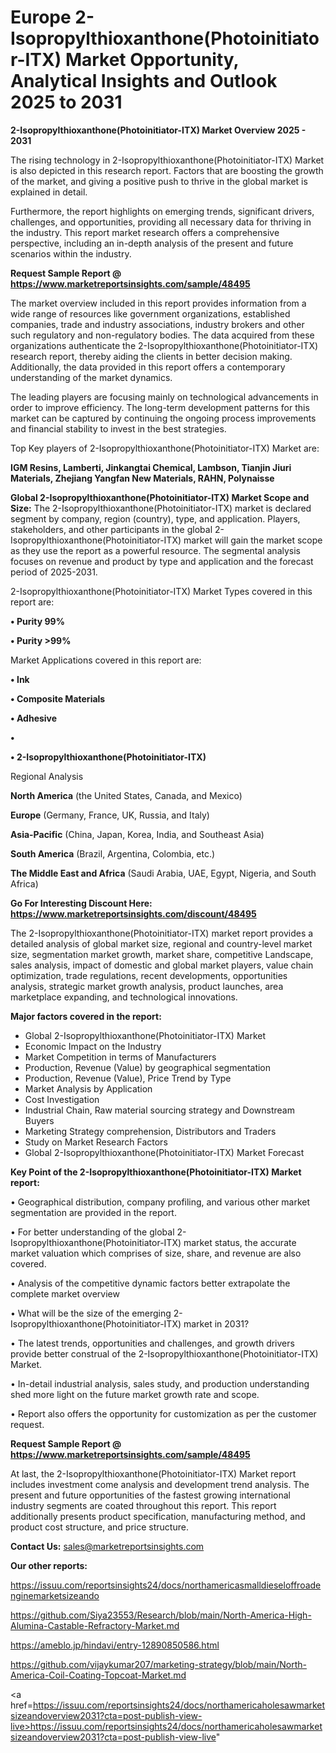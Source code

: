 # Europe 2-Isopropylthioxanthone(Photoinitiator-ITX) Market Opportunity, Analytical Insights and Outlook 2025 to 2031

<Strong> 2-Isopropylthioxanthone(Photoinitiator-ITX) Market Overview 2025 - 2031</strong>

The rising technology in 2-Isopropylthioxanthone(Photoinitiator-ITX) Market is also depicted in this research report. Factors that are boosting the growth of the market, and giving a positive push to thrive in the global market is explained in detail.

Furthermore, the report highlights on emerging trends, significant drivers, challenges, and opportunities, providing all necessary data for thriving in the industry. This report market research offers a comprehensive perspective, including an in-depth analysis of the present and future scenarios within the industry.

<strong>Request Sample Report @ <a href=https://www.marketreportsinsights.com/sample/48495>https://www.marketreportsinsights.com/sample/48495</a></strong>

The market overview included in this report provides information from a wide range of resources like government organizations, established companies, trade and industry associations, industry brokers and other such regulatory and non-regulatory bodies. The data acquired from these organizations authenticate the 2-Isopropylthioxanthone(Photoinitiator-ITX) research report, thereby aiding the clients in better decision making. Additionally, the data provided in this report offers a contemporary understanding of the market dynamics.

The leading players are focusing mainly on technological advancements in order to improve efficiency. The long-term development patterns for this market can be captured by continuing the ongoing process improvements and financial stability to invest in the best strategies.

Top Key players of 2-Isopropylthioxanthone(Photoinitiator-ITX) Market are:

<strong>IGM Resins, Lamberti, Jinkangtai Chemical, Lambson, Tianjin Jiuri Materials, Zhejiang Yangfan New Materials, RAHN, Polynaisse</strong>

<strong><b>Global 2-Isopropylthioxanthone(Photoinitiator-ITX) Market Scope and Size:</b></strong>
The 2-Isopropylthioxanthone(Photoinitiator-ITX) market is declared segment by company, region (country), type, and application. Players, stakeholders, and other participants in the global 2-Isopropylthioxanthone(Photoinitiator-ITX) market will gain the market scope as they use the report as a powerful resource. The segmental analysis focuses on revenue and product by type and application and the forecast period of 2025-2031.

2-Isopropylthioxanthone(Photoinitiator-ITX) Market Types covered in this report are:

<strong>•  Purity 99%

•  Purity >99%</strong>

Market Applications covered in this report are:

<strong>•  Ink

•  Composite Materials

•  Adhesive

•  

•  2-Isopropylthioxanthone(Photoinitiator-ITX)</strong> 

Regional Analysis

<strong>North America</strong> (the United States, Canada, and Mexico)

<strong>Europe</strong> (Germany, France, UK, Russia, and Italy)

<strong>Asia-Pacific</strong> (China, Japan, Korea, India, and Southeast Asia)

<strong>South America</strong> (Brazil, Argentina, Colombia, etc.)

<strong>The Middle East and Africa</strong> (Saudi Arabia, UAE, Egypt, Nigeria, and South Africa)

<strong>Go For Interesting Discount Here: <a href=https://www.marketreportsinsights.com/discount/48495>https://www.marketreportsinsights.com/discount/48495</a></strong>

The 2-Isopropylthioxanthone(Photoinitiator-ITX) market report provides a detailed analysis of global market size, regional and country-level market size, segmentation market growth, market share, competitive Landscape, sales analysis, impact of domestic and global market players, value chain optimization, trade regulations, recent developments, opportunities analysis, strategic market growth analysis, product launches, area marketplace expanding, and technological innovations.

<strong><b>Major factors covered in the report:</b></strong>
<ul>
  <li>Global 2-Isopropylthioxanthone(Photoinitiator-ITX) Market </li>
  <li>Economic Impact on the Industry</li>
  <li>Market Competition in terms of Manufacturers</li>
  <li>Production, Revenue (Value) by geographical segmentation</li>
  <li>Production, Revenue (Value), Price Trend by Type</li>
  <li>Market Analysis by Application</li>
  <li>Cost Investigation</li>
  <li>Industrial Chain, Raw material sourcing strategy and Downstream Buyers</li>
  <li>Marketing Strategy comprehension, Distributors and Traders</li>
  <li>Study on Market Research Factors</li>
  <li>Global 2-Isopropylthioxanthone(Photoinitiator-ITX) Market Forecast</li>
</ul>

<strong><b>Key Point of the 2-Isopropylthioxanthone(Photoinitiator-ITX) Market report:</b></strong>

• Geographical distribution, company profiling, and various other market segmentation are provided in the report.

• For better understanding of the global 2-Isopropylthioxanthone(Photoinitiator-ITX) market status, the accurate market valuation which comprises of size, share, and revenue are also covered.

• Analysis of the competitive dynamic factors better extrapolate the complete market overview

• What will be the size of the emerging 2-Isopropylthioxanthone(Photoinitiator-ITX) market in 2031?

• The latest trends, opportunities and challenges, and growth drivers provide better construal of the 2-Isopropylthioxanthone(Photoinitiator-ITX) Market.

• In-detail industrial analysis, sales study, and production understanding shed more light on the future market growth rate and scope.

• Report also offers the opportunity for customization as per the customer request.

<strong>Request Sample Report @ <a href=https://www.marketreportsinsights.com/sample/48495>https://www.marketreportsinsights.com/sample/48495</a></strong>

At last, the 2-Isopropylthioxanthone(Photoinitiator-ITX) Market report includes investment come analysis and development trend analysis. The present and future opportunities of the fastest growing international industry segments are coated throughout this report. This report additionally presents product specification, manufacturing method, and product cost structure, and price structure.

<strong>Contact Us:</strong>
sales@marketreportsinsights.com

<strong>Our other reports:</strong>

<a href=https://issuu.com/reportsinsights24/docs/northamericasmalldieseloffroadenginemarketsizeando>https://issuu.com/reportsinsights24/docs/northamericasmalldieseloffroadenginemarketsizeando</a>

<a href=https://github.com/Siya23553/Research/blob/main/North-America-High-Alumina-Castable-Refractory-Market.md>https://github.com/Siya23553/Research/blob/main/North-America-High-Alumina-Castable-Refractory-Market.md</a>

<a href=https://ameblo.jp/hindavi/entry-12890850586.html>https://ameblo.jp/hindavi/entry-12890850586.html</a>

<a href=https://github.com/vijaykumar207/marketing-strategy/blob/main/North-America-Coil-Coating-Topcoat-Market.md>https://github.com/vijaykumar207/marketing-strategy/blob/main/North-America-Coil-Coating-Topcoat-Market.md</a>

<a href=https://issuu.com/reportsinsights24/docs/northamericaholesawmarketsizeandoverview2031?cta=post-publish-view-live>https://issuu.com/reportsinsights24/docs/northamericaholesawmarketsizeandoverview2031?cta=post-publish-view-live</a>"
